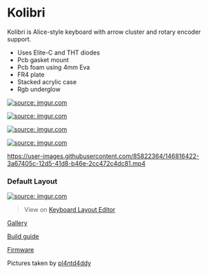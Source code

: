 # Kolibri

Kolibri is Alice-style keyboard with arrow cluster and rotary encoder support.
- Uses Elite-C and THT diodes
- Pcb gasket mount
- Pcb foam using 4mm Eva
- FR4 plate
- Stacked acrylic case
- Rgb underglow

<a href="https://imgur.com/d0MEZ7v"><img src="https://i.imgur.com/d0MEZ7v.jpg" title="source: imgur.com" /></a>

<a href="https://imgur.com/5kfvzkP"><img src="https://i.imgur.com/5kfvzkP.jpg" title="source: imgur.com" /></a>

<a href="https://imgur.com/DSsTqab"><img src="https://i.imgur.com/DSsTqab.jpg" title="source: imgur.com" /></a>

<a href="https://imgur.com/aIfa4iq"><img src="https://i.imgur.com/aIfa4iq.jpg" title="source: imgur.com" /></a>

https://user-images.githubusercontent.com/85822364/146816422-3a67405c-12d5-41d8-b46e-2cc472c4dc81.mp4

### Default Layout
<a href="https://imgur.com/xrApOlS"><img src="https://i.imgur.com/xrApOlS.png" title="source: imgur.com" /></a>
> View on [Keyboard Layout Editor](http://www.keyboard-layout-editor.com/##@@_y:0.75&x:17.2%3B&=Rotary%2F%2F%0A%0A%0A%0A%0A%0APgUp%3B&@_y:-0.85&x:3%3B&=%2F@%0A2%3B&@_y:-0.8999999999999999&x:1%3B&=Esc&=!%0A1&_x:9.95%3B&=%2F_%0A-&=+%0A%2F=&_w:2%3B&=Backspace%3B&@_y:-0.25&x:17.45%3B&=PgDn%3B&@_y:-0.75&x:0.75&w:1.5%3B&=Tab&=Q&_x:9.45%3B&=P&=%7B%0A%5B&=%7D%0A%5D&_w:1.5%3B&=%7C%0A%5C%3B&@_y:-0.25&x:17.7%3B&=Delete%3B&@_y:-0.75&x:0.5&w:1.75%3B&=Caps%20Lock&=A&_x:9.95%3B&=%2F:%0A%2F%3B&=%22%0A'&_w:2.25%3B&=Enter%3B&@_x:0.25&w:2.25%3B&=Shift&=Z&_x:9.45%3B&=%3E%0A.&=%3F%0A%2F%2F&_w:1.75%3B&=Shift%3B&@_y:-0.75&x:16.95%3B&=%E2%86%91%3B&@_y:-0.25&x:0.25&w:1.5%3B&=Ctrl&_x:12.45&w:1.5%3B&=Ctrl%3B&@_y:-0.75&x:15.95%3B&=%E2%86%90&=%E2%86%93&=%E2%86%92%3B&@_r:12&y:-6.1&x:5.3%3B&=$%0A4%3B&@_y:-1.0000000000000004&x:6.3%3B&=%25%0A5%3B&@_y:-0.9999999999999999&x:7.3%3B&=%5E%0A6%3B&@_y:-0.9999999999999996&x:4.3%3B&=%23%0A3%3B&@_y:-4.440892098500626e-16&x:3.8%3B&=W&=E&=R&=T%3B&@_x:4.05%3B&=S&=D&=F&=G%3B&@_x:4.55%3B&=X&=C&=V&=B%3B&@_x:4.55&w:1.5%3B&=Alt&_w:2%3B&=Space&=Fn%3B&@_r:-12&y:-1.5500000000000003&x:8.25%3B&=%2F&%0A7&=*%0A8&=(%0A9&=)%0A0%3B&@_x:7.75%3B&=Y&=U&=I&=O%3B&@_x:8%3B&=H&=J&=K&=L%3B&@_x:7.5%3B&=B&=N&=M&=%3C%0A,%3B&@_x:7.5&w:2.75%3B&=Space&_w:1.5%3B&=Alt)

[Gallery](Gallery.md)

[Build guide](Build%20%20guide.md)

[Firmware](Firmware)

Pictures taken by [pl4ntd4ddy](https://www.instagram.com/pl4ntd4ddy/)
